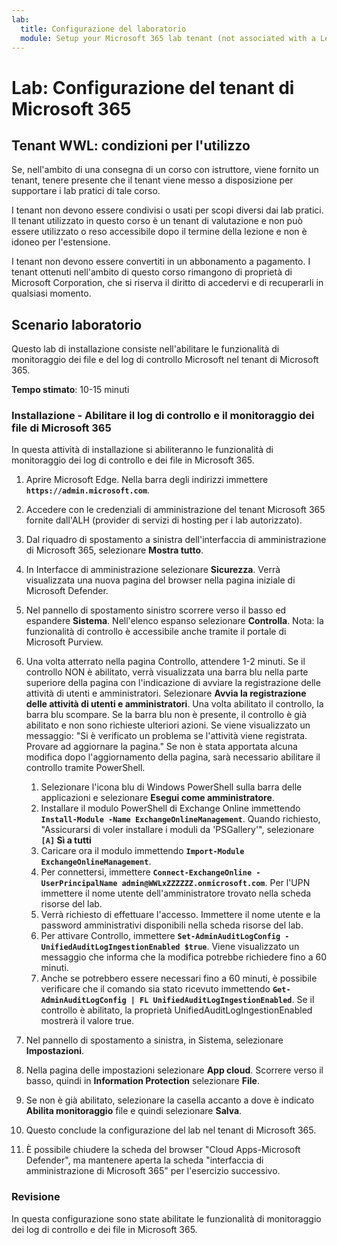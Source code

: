 ```yaml
---
lab:
  title: Configurazione del laboratorio
  module: Setup your Microsoft 365 lab tenant (not associated with a Learn module)
---
```


# Lab: Configurazione del tenant di Microsoft 365

## Tenant WWL: condizioni per l'utilizzo
Se, nell'ambito di una consegna di un corso con istruttore, viene fornito un tenant, tenere presente che il tenant viene messo a disposizione per supportare i lab pratici di tale corso.

I tenant non devono essere condivisi o usati per scopi diversi dai lab pratici. Il tenant utilizzato in questo corso è un tenant di valutazione e non può essere utilizzato o reso accessibile dopo il termine della lezione e non è idoneo per l'estensione.

I tenant non devono essere convertiti in un abbonamento a pagamento. I tenant ottenuti nell'ambito di questo corso rimangono di proprietà di Microsoft Corporation, che si riserva il diritto di accedervi e di recuperarli in qualsiasi momento.

## Scenario laboratorio

Questo lab di installazione consiste nell'abilitare le funzionalità di monitoraggio dei file e del log di controllo Microsoft nel tenant di Microsoft 365.

**Tempo stimato**: 10-15 minuti

### Installazione - Abilitare il log di controllo e il monitoraggio dei file di Microsoft 365

In questa attività di installazione si abiliteranno le funzionalità di monitoraggio dei log di controllo e dei file in Microsoft 365.  

1. Aprire Microsoft Edge. Nella barra degli indirizzi immettere **`https://admin.microsoft.com`**.

1. Accedere con le credenziali di amministrazione del tenant Microsoft 365 fornite dall'ALH (provider di servizi di hosting per i lab autorizzato).

1. Dal riquadro di spostamento a sinistra dell'interfaccia di amministrazione di Microsoft 365, selezionare **Mostra tutto**.

1. In Interfacce di amministrazione selezionare **Sicurezza**.  Verrà visualizzata una nuova pagina del browser nella pagina iniziale di Microsoft Defender.

1. Nel pannello di spostamento sinistro scorrere verso il basso ed espandere **Sistema**.  Nell'elenco espanso selezionare **Controlla**.  Nota: la funzionalità di controllo è accessibile anche tramite il portale di Microsoft Purview.

1. Una volta atterrato nella pagina Controllo, attendere 1-2 minuti.  Se il controllo NON è abilitato, verrà visualizzata una barra blu nella parte superiore della pagina con l'indicazione di avviare la registrazione delle attività di utenti e amministratori.  Selezionare **Avvia la registrazione delle attività di utenti e amministratori**.  Una volta abilitato il controllo, la barra blu scompare.  Se la barra blu non è presente, il controllo è già abilitato e non sono richieste ulteriori azioni.  Se viene visualizzato un messaggio: "Si è verificato un problema se l'attività viene registrata. Provare ad aggiornare la pagina." Se non è stata apportata alcuna modifica dopo l'aggiornamento della pagina, sarà necessario abilitare il controllo tramite PowerShell.
    1. Selezionare l'icona blu di Windows PowerShell sulla barra delle applicazioni e selezionare **Esegui come amministratore**.
    1. Installare il modulo PowerShell di Exchange Online immettendo **`Install-Module -Name ExchangeOnlineManagement`**.  Quando richiesto, "Assicurarsi di voler installare i moduli da 'PSGallery'", selezionare **`[A]` Sì a tutti**
    1. Caricare ora il modulo immettendo **`Import-Module ExchangeOnlineManagement`**.
    1. Per connettersi, immettere **`Connect-ExchangeOnline -UserPrincipalName admin@WWLxZZZZZZ.onmicrosoft.com`**.  Per l'UPN immettere il nome utente dell'amministratore trovato nella scheda risorse del lab.
    1. Verrà richiesto di effettuare l'accesso.  Immettere il nome utente e la password amministrativi disponibili nella scheda risorse del lab.
    1. Per attivare Controllo, immettere **`Set-AdminAuditLogConfig -UnifiedAuditLogIngestionEnabled $true`**. Viene visualizzato un messaggio che informa che la modifica potrebbe richiedere fino a 60 minuti.
    1. Anche se potrebbero essere necessari fino a 60 minuti, è possibile verificare che il comando sia stato ricevuto immettendo **`Get-AdminAuditLogConfig | FL UnifiedAuditLogIngestionEnabled`**.  Se il controllo è abilitato, la proprietà UnifiedAuditLogIngestionEnabled mostrerà il valore true.

1. Nel pannello di spostamento a sinistra, in Sistema, selezionare **Impostazioni**.

1. Nella pagina delle impostazioni selezionare **App cloud**.   Scorrere verso il basso, quindi in **Information Protection** selezionare **File**.

1. Se non è già abilitato, selezionare la casella accanto a dove è indicato **Abilita monitoraggio** file e quindi selezionare **Salva**.  

1. Questo conclude la configurazione del lab nel tenant di Microsoft 365.
1. È possibile chiudere la scheda del browser "Cloud Apps-Microsoft Defender", ma mantenere aperta la scheda "interfaccia di amministrazione di Microsoft 365" per l'esercizio successivo.

### Revisione

In questa configurazione sono state abilitate le funzionalità di monitoraggio dei log di controllo e dei file in Microsoft 365.
